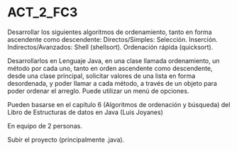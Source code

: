 # ACT_2_FC3

Desarrollar los siguientes algoritmos de ordenamiento, tanto en forma ascendente como descendente:
Directos/Simples:
Selección.
Inserción.
Indirectos/Avanzados:
Shell (shellsort).
Ordenación rápida (quicksort).

Desarrollarlos en Lenguaje Java, en una clase llamada ordenamiento, un método por cada uno, tanto en orden ascendente como descendente, desde una clase principal, solicitar valores de una lista en forma desordenada, y poder llamar a cada método, a través de un objeto para poder ordenar el arreglo. Puede utilizar un menú de opciones.

Pueden basarse en el capítulo 6 (Algoritmos de ordenación y búsqueda) del Libro de Estructuras de datos en Java (Luis Joyanes)

En equipo de 2 personas.

Subir el proyecto (principalmente .java).
